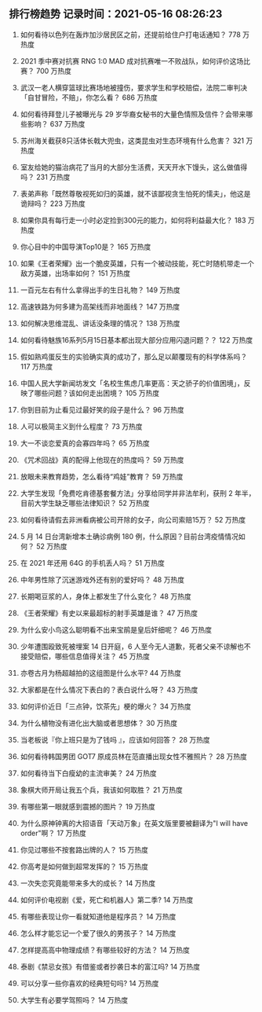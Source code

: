 
## 排行榜趋势 记录时间：2021-05-16 08:26:23
  
  1. 如何看待以色列在轰炸加沙居民区之前，还提前给住户打电话通知？ 778 万热度
    
  2. 2021 季中赛对抗赛 RNG 1:0 MAD 成对抗赛唯一不败战队，如何评价这场比赛？ 700 万热度
    
  3. 武汉一老人横穿篮球比赛场地被撞伤，要求学生和学校赔偿，法院二审判决「自甘冒险，不赔」，你怎么看？ 686 万热度
    
  4. 如何看待拜登儿子被曝光与 29 岁华裔女秘书的大量色情照及信件？会带来哪些影响？ 637 万热度
    
  5. 苏州海关截获8只活体长戟大兜虫，这类昆虫对生态环境有什么危害？ 321 万热度
    
  6. 室友给她的猫治病花了当月的大部分生活费，天天开水下馒头，这么做值得吗？ 231 万热度
    
  7. 表弟声称「既然尊敬视死如归的英雄，就不该鄙视贪生怕死的懦夫」，他这是诡辩吗？ 223 万热度
    
  8. 如果你具有每行走一小时必定捡到300元的能力，如何将利益最大化？ 183 万热度
    
  9. 你心目中的中国导演Top10是？ 165 万热度
    
  10. 如果《王者荣耀》出一个脆皮英雄，只有一个被动技能，死亡时随机带走一个敌方英雄，出场率如何？ 151 万热度
    
  11. 一百元左右有什么拿得出手的生日礼物？ 149 万热度
    
  12. 高速铁路为何多建为高架线而非地面线？ 147 万热度
    
  13. 如何解决思维混乱、讲话没条理的情况？ 138 万热度
    
  14. 如何看待魅族16系列5月15日基本都出现大部分应用闪退问题？？ 122 万热度
    
  15. 假如熟鸡蛋反生的实验确实真的成功了，那么足以颠覆现有的科学体系吗？ 117 万热度
    
  16. 中国人民大学新闻坊发文「名校生焦虑几率更高：天之骄子的价值困境」，反映了哪些问题？该如何走出困境？ 105 万热度
    
  17. 你到目前为止看见过最好笑的段子是什么？ 96 万热度
    
  18. 人可以极简主义到什么程度？ 73 万热度
    
  19. 大一不谈恋爱真的会寡四年吗？ 65 万热度
    
  20. 《咒术回战》真的配得上他现在的热度吗？ 59 万热度
    
  21. 放眼未来教育趋势，怎么看待“鸡娃”教育？ 59 万热度
    
  22. 大学生发现「免费吃肯德基套餐方法」分享给同学并非法牟利，获刑 2 年半，目前大学生缺乏哪些法律知识？ 52 万热度
    
  23. 如何看待请假去非洲看病被公司开除的女子，向公司索赔15万？ 52 万热度
    
  24. 5 月 14 日台湾新增本土确诊病例 180 例，什么原因？目前台湾疫情情况如何？ 52 万热度
    
  25. 在 2021 年还用 64G 的手机丢人吗？ 51 万热度
    
  26. 中年男性除了沉迷游戏外还有别的爱好吗？ 48 万热度
    
  27. 长期喝豆浆的人，身体上都发生了什么变化？ 48 万热度
    
  28. 《王者荣耀》有史以来最超标的射手英雄是谁？ 47 万热度
    
  29. 为什么安小鸟这么聪明看不出来宝鹃是皇后奸细呢？ 46 万热度
    
  30. 少年遭围殴致死被埋案 14 日开庭，6 人至今无人道歉，死者父亲不谅解也不接受赔偿，哪些信息值得关注？ 45 万热度
    
  31. 亦卷古月为杨超越拍的这组图是什么水平? 44 万热度
    
  32. 大家都是在什么情况下表白的？表白说什么呀？ 43 万热度
    
  33. 如何评价近日「三点钟，饮茶先」梗的爆火？ 34 万热度
    
  34. 为什么植物没有进化出大脑或者思想体？ 30 万热度
    
  35. 当老板说『你上班只是为了钱吗 』，应该如何回答？ 28 万热度
    
  36. 如何看待韩国男团 GOT7 原成员林在范直播出现女性不雅照片？ 28 万热度
    
  37. 如何看待当下白瘦幼的主流审美？ 24 万热度
    
  38. 象棋大师开局让我五个兵，我该如何取胜？ 21 万热度
    
  39. 有哪些第一眼就感到震撼的图片？ 19 万热度
    
  40. 为什么原神钟离的大招语音「天动万象」在英文版里要被翻译为"I will have order"啊？ 17 万热度
    
  41. 你见过哪些不按套路出牌的人？ 15 万热度
    
  42. 你高考是如何做到超常发挥的？ 15 万热度
    
  43. 一次失恋究竟能带来多大的成长？ 14 万热度
    
  44. 如何评价电视剧《爱，死亡和机器人》第二季? 14 万热度
    
  45. 有哪些表现让你一看就知道他是程序员？ 14 万热度
    
  46. 怎么样才能忘记一个爱了很久的男孩子？ 14 万热度
    
  47. 怎样提高高中物理成绩？有哪些较好的方法？ 14 万热度
    
  48. 泰剧《禁忌女孩》有借鉴或者抄袭日本的富江吗? 14 万热度
    
  49. 可以分享一些你喜欢的经典短句吗? 14 万热度
    
  50. 大学生有必要学驾照吗？ 14 万热度
    